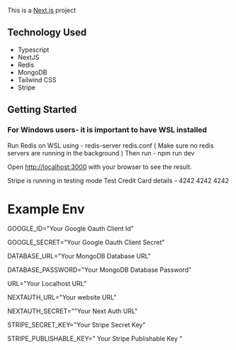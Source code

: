 This is a [Next.js](https://nextjs.org/) project 
## Technology Used
- Typescript
- NextJS
- Redis
- MongoDB
- Tailwind CSS
- Stripe

## Getting Started

### For Windows users- it is important to have WSL installed

Run Redis on WSL using - redis-server redis.conf ( Make sure no redis servers are running in the background )
Then run - npm run dev

Open [http://localhost:3000](http://localhost:3000) with your browser to see the result.

Stripe is running in testing mode
  Test Credit Card details - 4242 4242 4242

# Example Env
GOOGLE_ID="Your Google Oauth Client Id"

GOOGLE_SECRET="Your Google Oauth Client Secret"

DATABASE_URL="Your MongoDB Database URL"

DATABASE_PASSWORD="Your MongoDB Database Password"

URL="Your Localhost URL"

NEXTAUTH_URL="Your website URL"

NEXTAUTH_SECRET=""Your Next Auth URL"

STRIPE_SECRET_KEY="Your Stripe Secret Key"

STRIPE_PUBLISHABLE_KEY=" Your Stripe Publishable Key "
